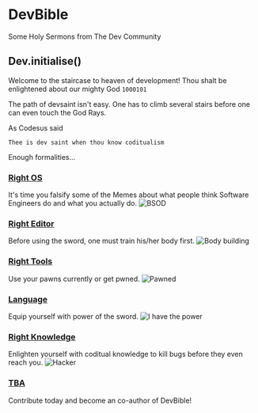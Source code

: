 # DevBible
Some Holy Sermons from The Dev Community

## Dev.initialise()
Welcome to the staircase to heaven of development! Thou shalt be enlightened about our mighty God `1000101`

The path of devsaint isn't easy. One has to climb several stairs before one can even touch the God Rays.

As Codesus said 

```
Thee is dev saint when thou know coditualism
```

Enough formalities...

### [Right OS](./OS.md)
It's time you falsify some of the Memes about what people think Software Engineers do and what you actually do.
![BSOD](https://pod.orkz.net/uploads/images/thumb_small_97e4c66690295813932d.gif)

### [Right Editor](./Editor.md)
Before using the sword, one must train his/her body first.
![Body building](https://media.giphy.com/media/K0dM34TGaMkcE/giphy.gif)

### [Right Tools](./Tools.md)
Use your pawns currently or get pwned.
![Pawned](http://i.kinja-img.com/gawker-media/image/upload/s--A_Lw8bYu--/lmfozaadtepubqmzkffa.gif)

### [Language](./Language.md)
Equip yourself with power of the sword.
![I have the power](https://45.media.tumblr.com/df9340518317cc5969fda1b56f257316/tumblr_nujtkzAbMS1uyl9zzo1_500.gif)

### [Right Knowledge](./Knowledge)
Enlighten yourself with coditual knowledge to kill bugs before they even reach you.
![Hacker](http://i.kinja-img.com/gawker-media/image/upload/wkeao5dghbmyimjzqrz7.gif)

### [TBA](./)
Contribute today and become an co-author of DevBible! 
